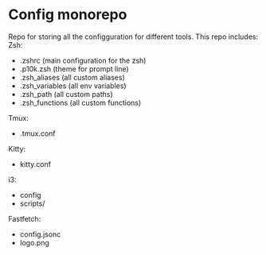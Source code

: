 # Config monorepo

Repo for storing all the configguration for different tools. This repo includes:  
Zsh:  
 - .zshrc (main configuration for the zsh)  
 - .p10k.zsh  (theme for prompt line)  
 - .zsh_aliases  (all custom aliases)  
 - .zsh_variables  (all env variables)  
 - .zsh_path  (all custom paths)  
 - .zsh_functions  (all custom functions)  

Tmux: 
 - .tmux.conf

Kitty:
 - kitty.conf

i3:
 - config
 - scripts/

Fastfetch:
 - config.jsonc
 - logo.png
